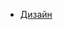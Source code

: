 * [Дизайн](https://www.figma.com/file/0yamrmvdTkix50QIscwOVJ/Fluent-Calendar-by-Alexander-Solonikov?node-id=0%3A6)